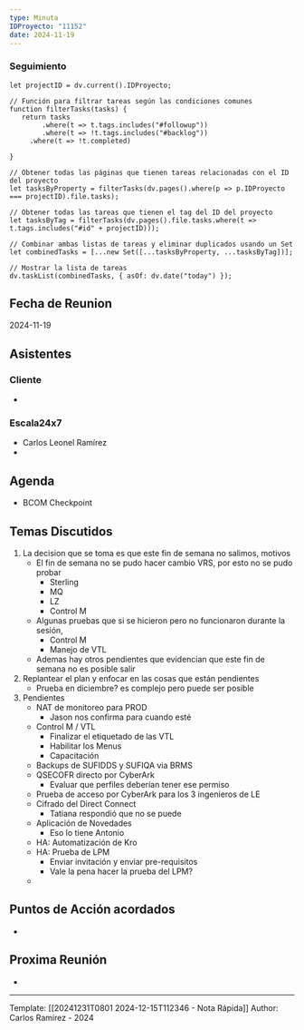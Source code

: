 ```yaml
---
type: Minuta
IDProyecto: "11152"
date: 2024-11-19
---
```


### Seguimiento

```dataviewjs
let projectID = dv.current().IDProyecto;

// Función para filtrar tareas según las condiciones comunes
function filterTasks(tasks) {
   return tasks
        .where(t => t.tags.includes("#followup"))
        .where(t => !t.tags.includes("#backlog"))
     .where(t => !t.completed)
        
}

// Obtener todas las páginas que tienen tareas relacionadas con el ID del proyecto
let tasksByProperty = filterTasks(dv.pages().where(p => p.IDProyecto === projectID).file.tasks);

// Obtener todas las tareas que tienen el tag del ID del proyecto
let tasksByTag = filterTasks(dv.pages().file.tasks.where(t => t.tags.includes("#id" + projectID)));

// Combinar ambas listas de tareas y eliminar duplicados usando un Set
let combinedTasks = [...new Set([...tasksByProperty, ...tasksByTag])];

// Mostrar la lista de tareas
dv.taskList(combinedTasks, { asOf: dv.date("today") });
 ```
## Fecha de Reunion
2024-11-19

## Asistentes

### Cliente
* 
### Escala24x7
- Carlos Leonel Ramírez
-  

## Agenda
* BCOM Checkpoint
## Temas Discutidos
1.  La decision que se toma es que este fin de semana no salimos, motivos
	* El fin de semana no se pudo hacer cambio VRS,  por esto no se pudo probar
		* Sterling
		* MQ
		* LZ
		* Control M
	* Algunas pruebas que si se hicieron pero no funcionaron durante la sesión,
		* Control M
		* Manejo de VTL
	* Ademas hay otros pendientes que evidencian que este fin de semana no es posible salir
2. Replantear el plan y enfocar en las cosas que están pendientes
	- Prueba en diciembre? es complejo pero puede ser posible
3. Pendientes
	- NAT de monitoreo para PROD
		- Jason nos confirma para cuando esté
	- Control M / VTL
		- Finalizar el etiquetado de las VTL
		- Habilitar los Menus
		- Capacitación
	- Backups de SUFIDDS y SUFIQA via BRMS
	- QSECOFR directo por CyberArk
		- Evaluar que perfiles deberían tener ese permiso
	- Prueba de acceso por CyberArk para los 3 ingenieros de LE
	- Cifrado del Direct Connect
		- Tatiana respondió que no se puede
	- Aplicación de Novedades
		- Eso lo tiene Antonio
	- HA: Automatización de Kro
	- HA: Prueba de LPM
		- Enviar invitación y enviar pre-requisitos
		- Vale la pena hacer la prueba del LPM?
	- 

  
## Puntos de Acción acordados
- 

## Proxima Reunión
*   

---
Template: [[20241231T0801 2024-12-15T112346 - Nota Rápida]]
Author: Carlos Ramírez - 2024
